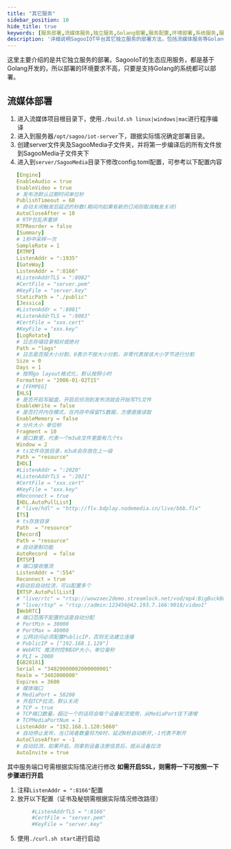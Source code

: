 ```yaml
---
title: "其它服务"
sidebar_position: 10
hide_title: true
keywords: [服务部署,流媒体服务,独立服务,Golang部署,服务配置,环境部署,系统服务,服务管理,服务启动,配置说明]
description: '详细说明SagooIOT平台其它独立服务的部署方法，包括流媒体服务等Golang开发的生态应用服务的安装配置流程。'
---
```


这里主要介绍的是共它独立服务的部署。SagooIoT的生态应用服务，都是基于Golang开发的，所以部署的环境要求不高，只要是支持Golang的系统都可以部署。

## 流媒体部署

1. 进入流媒体项目根目录下，使用`./build.sh linux|windows|mac`进行程序编译
2. 进入到服务器`/opt/sagoo/iot-server`下，跟据实际情况确定部署目录。
3. 创建server文件夹及SagooMedia子文件夹，并将第一步编译后的所有文件放到SagooMedia子文件夹下
4. 进入到`server/SagooMedia`目录下修改config.toml配置，可参考以下配置内容

```yaml
   [Engine]
   EnableAudio = true
   EnableVideo = true
   # 发布流默认过期时间单位秒
   PublishTimeout = 60
   # 自动关闭触发后延迟的秒数(期间内如果有新的订阅则取消触发关闭)
   AutoCloseAfter = 10
   # RTP包乱序重排
   RTPReorder = false
   [Summary]
   # 1秒中采样一次
   SampleRate = 1
   [RTMP]
   ListenAddr = ":1935"
   [GateWay]
   ListenAddr = ":8166"
   #ListenAddrTLS = ":8082"
   #CertFile = "server.pem"
   #KeyFile = "server.key"
   StaticPath = "./public"
   [Jessica]
   #ListenAddr = ":8081"
   #ListenAddrTLS = ":8083"
   #CertFile = "xxx.cert"
   #KeyFile = "xxx.key"
   [LogRotate]
   # 日志存储目录相对或绝对
   Path = "logs"
   # 日志是否按大小分割，0表示不按大小分割，非零代表按该大小字节进行分割
   Size = 0
   Days = 1
   # 按照go layout格式化，默认按照小时
   Formatter = "2006-01-02T15"
   # [FFMPEG]
   [HLS]
   # 是否开启写磁盘，开启后侦测到发布流就会开始写TS文件
   EnableWrite = false
   # 是否打开内存模式，在内存中保留TS数据，方便直接读取
   EnableMemory = false
   # 分片大小 单位秒
   Fragment = 10
   # 窗口数里，代表一个m3u8文件里面有几个ts
   Window = 2
   # ts文件存放目录，m3u8会存放在上一级
   Path = "resource"
   [HDL]
   #ListenAddr = ":2020"
   #ListenAddrTLS = ":2021"
   #CertFile = "xxx.cert"
   #KeyFile = "xxx.key"
   #Reconnect = true
   [HDL.AutoPullList]
   # "live/hdl" = "http://flv.bdplay.nodemedia.cn/live/bbb.flv"
   [TS]
   # ts存放目录
   Path  = "resource"
   [Record]
   Path = "resource"
   # 自动录制功能
   AutoRecord  = false
   [RTSP]
   # 端口接收推流
   ListenAddr = ":554"
   Reconnect = true
   #启动后自动拉流，可以配置多个
   [RTSP.AutoPullList]
   # "live/rtc" = "rtsp://wowzaec2demo.streamlock.net/vod/mp4:BigBuckBunny_115k.mp4"
   # "live/rtsp" = "rtsp://admin:123456@42.193.7.166:9018/video1"
   [WebRTC]
   # 端口范围不配置的话是自动分配
   # PortMin = 30000
   # PortMax = 40000
   # 公网访问必须配置PublicIP，否则无法建立连接
   # PublicIP = ["192.168.1.120"]
   # WebRTC 推流时控制GOP大小，单位毫秒
   # PLI = 2000
   [GB28181]
   Serial = "34020000002000000001"
   Realm = "3402000000"
   Expires = 3600
   # 媒体端口
   # MediaPort = 58200
   # 开启TCP拉流，默认关闭
   # TCP = true
   # TCP端口数量，超过一个的话将会每个设备轮流使用，从MediaPort往下递增
   # TCPMediaPortNum = 1
   ListenAddr = "192.168.1.120:5060"
   # 自动停止发布，当订阅者数量将为0时，延迟N秒自动断开,-1代表不断开
   AutoCloseAfter = -1
   # 自动拉流，如果开启，则拿到设备注册信息后，就从设备拉流
   AutoInvite = true
```

其中服务端口号需根据实际情况进行修改
**如需开启SSL，则需将一下可按照一下步骤进行开启**
  1.  注释`ListenAddr = ":8166"`配置
  2. 放开以下配置（证书及秘钥需根据实际情况修改路径）

```yaml
        #ListenAddrTLS = ":8166"
        #CertFile = "server.pem"
        #KeyFile = "server.key"
```

5. 使用`./curl.sh start`进行启动
